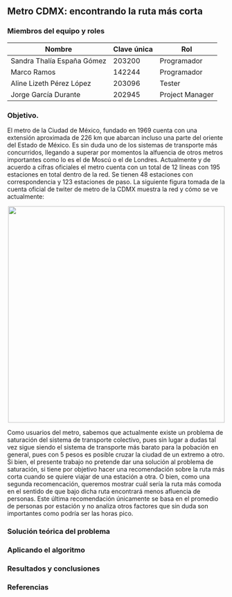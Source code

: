 ## Metro CDMX: encontrando la ruta más corta

### Miembros del equipo y roles

| Nombre  | Clave única | Rol |
| ------------- | ------------- | ------------- |
| Sandra Thalía España Gómez  | 203200  | Programador  |
| Marco Ramos  | 142244  | Programador  |
| Aline Lizeth Pérez López  | 203096  | Tester  |
| Jorge García Durante  | 202945  | Project Manager  |

### Objetivo. 

El metro de la Ciudad de México, fundado en 1969 cuenta con una extensión aproximada de 226 km que abarcan incluso una parte del oriente del Estado de México. Es sin duda uno de los sistemas de transporte más concurridos, llegando a superar por momentos la alfuencia de otros metros importantes como lo es el de Moscú o el de Londres. Actualmente y de acuerdo a cifras oficiales el metro cuenta con un total de 12 líneas con 195 estaciones en total dentro de la red. Se tienen 48 estaciones con correspondencia y 123 estaciones de paso. La siguiente figura tomada de la cuenta oficial de twiter de metro de la CDMX muestra la red y cómo se ve actualmente:

<p align="center">
<img src="https://user-images.githubusercontent.com/48302106/205208400-b31d6f66-1035-4714-9083-644ddb398747.jpeg" width="500">
</p>



Como usuarios del metro, sabemos que actualmente existe un problema de saturación del sistema de transporte colectivo, pues sin lugar a dudas tal vez sigue siendo el sistema de transporte más barato para la pobación en general, pues con 5 pesos es posible cruzar la ciudad de un extremo a otro. Si bien, el presente trabajo no pretende dar una solución al problema de saturación, si tiene por objetivo hacer una recomendación sobre la ruta más corta cuando se quiere viajar de una estación a otra. O bien, como una segunda recomencación, queremos mostrar cuál sería la ruta más comoda en el sentido de que bajo dicha ruta encontrará menos afluencia de personas. Este última recomendación únicamente se basa en el promedio de personas por estación y no analiza otros factores que sin duda son importantes como podría ser las horas pico. 

### Solución teórica del problema

### Aplicando el algoritmo

### Resultados y conclusiones

### Referencias
